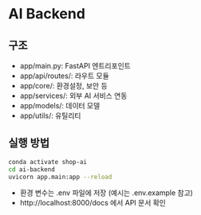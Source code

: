 # AI Backend

## 구조
- app/main.py: FastAPI 엔트리포인트
- app/api/routes/: 라우트 모듈
- app/core/: 환경설정, 보안 등
- app/services/: 외부 AI 서비스 연동
- app/models/: 데이터 모델
- app/utils/: 유틸리티

## 실행 방법
```bash
conda activate shop-ai
cd ai-backend
uvicorn app.main:app --reload
```

- 환경 변수는 .env 파일에 저장 (예시는 .env.example 참고)
- http://localhost:8000/docs 에서 API 문서 확인
